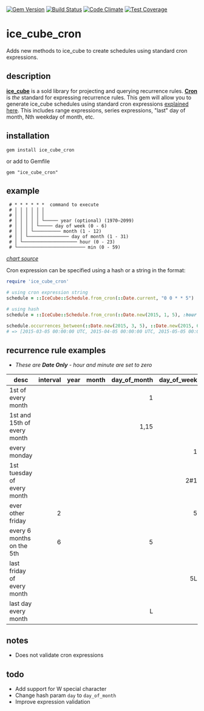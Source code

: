 [![Gem Version](https://badge.fury.io/rb/ice_cube_cron.svg)](https://badge.fury.io/rb/ice_cube_cron) [![Build Status](https://travis-ci.org/mattnichols/ice_cube_cron.svg?branch=master)](https://travis-ci.org/mattnichols/ice_cube_cron) [![Code Climate](https://codeclimate.com/github/mattnichols/ice_cube_cron/badges/gpa.svg)](https://codeclimate.com/github/mattnichols/ice_cube_cron) [![Test Coverage](https://codeclimate.com/github/mattnichols/ice_cube_cron/badges/coverage.svg)](https://codeclimate.com/github/mattnichols/ice_cube_cron/coverage)

# ice_cube_cron

Adds new methods to ice_cube to create schedules using standard cron expressions.

## description

**[ice_cube](https://github.com/seejohnrun/ice_cube)** is a sold library for projecting and querying recurrence rules. **[Cron](https://en.wikipedia.org/wiki/Cron)** is _the_ standard for expressing recurrence rules. This gem will allow you to generate ice_cube schedules using standard cron expressions [explained here](https://en.wikipedia.org/wiki/Cron). This includes range expressions, series expressions, "last" day of month, Nth weekday of month, etc.

## installation

    gem install ice_cube_cron

or add to Gemfile

    gem "ice_cube_cron"

## example

```
 # * * * * * *  command to execute
 # │ │ │ │ │ │
 # │ │ │ │ │ │
 # │ │ │ │ │ └───── year (optional) (1970–2099)
 # │ │ │ │ └───── day of week (0 - 6)
 # │ │ │ └────────── month (1 - 12)
 # │ │ └─────────────── day of month (1 - 31)
 # │ └──────────────────── hour (0 - 23)
 # └───────────────────────── min (0 - 59)
```

*[chart source](https://en.wikipedia.org/wiki/Cron)*


Cron expression can be specified using a hash or a string in the format:

```ruby
require 'ice_cube_cron'

# using cron expression string
schedule = ::IceCube::Schedule.from_cron(::Date.current, "0 0 * * 5")

# using hash
schedule = ::IceCube::Schedule.from_cron(::Date.new(2015, 1, 5), :hour => 0, :minute => 0, :day_of_month => 5)

schedule.occurrences_between(::Date.new(2015, 3, 5), ::Date.new(2015, 6, 5))
# => [2015-03-05 00:00:00 UTC, 2015-04-05 00:00:00 UTC, 2015-05-05 00:00:00 UTC, 2015-06-05 00:00:00 UTC]
```

## recurrence rule examples

* *These are __Date Only__ - hour and minute are set to zero*

|desc|interval|year|month|day_of_month|day_of_week|
|----|-------:|---:|----:|--:|------:|
|1st of every month||||1||
|1st and 15th of every month||||1,15||
|every monday|||||1|
|1st tuesday of every month|||||2#1|
|ever other friday|2||||5|
|every 6 months on the 5th|6|||5||
|last friday of every month|||||5L|
|last day every month||||L||

## notes
- Does not validate cron expressions

## todo
- Add support for W special character
- Change hash param `day` to `day_of_month`
- Improve expression validation
